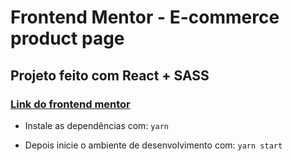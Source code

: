 # Frontend Mentor - E-commerce product page

## Projeto feito com React + SASS
### [Link do frontend mentor](https://www.frontendmentor.io/challenges/ecommerce-product-page-UPsZ9MJp6/hub/ecommerce-product-page-Mx24DuoBw)


- Instale as dependências com:
``` yarn ```

- Depois inicie o ambiente de desenvolvimento com:
``` yarn start ```

